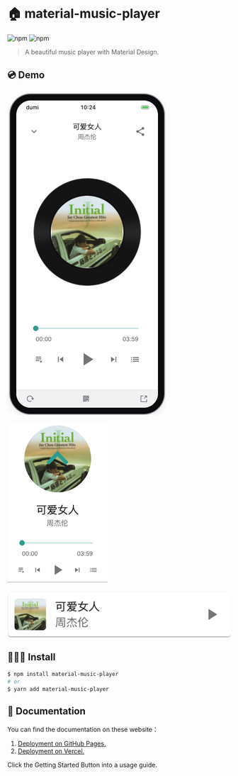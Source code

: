# 🏠 material-music-player

![npm](https://img.shields.io/npm/v/material-music-player.svg) ![npm](https://img.shields.io/npm/dm/material-music-player.svg)

> A beautiful music player with Material Design.

## 💿 Demo

![](./assets/demo1.png)

![](./assets/demo2.png)

![](./assets/demo3.png)

## 👩🏻‍💻 Install

```bash
$ npm install material-music-player
# or
$ yarn add material-music-player
```

## 📖 Documentation

You can find the documentation on these website：

1. [Deployment on GitHub Pages.](https://normalhamal.github.io/material-music-player/)
2. [Deployment on Vercel.](https://material-music-player.vercel.app/)

Click the Getting Started Button into a usage guide.
